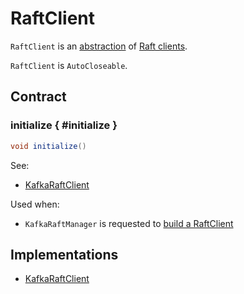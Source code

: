 # RaftClient

`RaftClient` is an [abstraction](#contract) of [Raft clients](#implementations).

`RaftClient` is `AutoCloseable`.

## Contract

### initialize { #initialize }

```java
void initialize()
```

See:

* [KafkaRaftClient](KafkaRaftClient.md#initialize)

Used when:

* `KafkaRaftManager` is requested to [build a RaftClient](KafkaRaftManager.md#buildRaftClient)

## Implementations

* [KafkaRaftClient](KafkaRaftClient.md)
